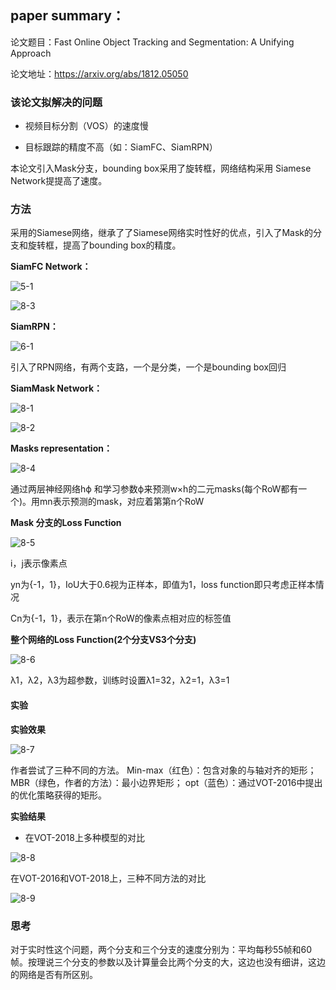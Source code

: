 ## paper summary：

论文题目：Fast Online Object Tracking and Segmentation: A Unifying Approach

论文地址：https://arxiv.org/abs/1812.05050 

### 该论文拟解决的问题

- 视频目标分割（VOS）的速度慢

- 目标跟踪的精度不高（如：SiamFC、SiamRPN）

本论文引入Mask分支，bounding box采用了旋转框，网络结构采用 Siamese Network提提高了速度。

### 方法

采用的Siamese网络，继承了了Siamese网络实时性好的优点，引入了Mask的分支和旋转框，提高了bounding box的精度。

**SiamFC Network：**

![5-1](F:\新建文件夹\jiangyi\桌面\GitHub&论文\论文\8SiameseMask\5-1.jpg)

![8-3](F:\新建文件夹\jiangyi\桌面\GitHub&论文\论文\8SiameseMask\8-3.png)

**SiamRPN：**

![6-1](F:\新建文件夹\jiangyi\桌面\GitHub&论文\论文\8SiameseMask\6-1.png)

引入了RPN网络，有两个支路，一个是分类，一个是bounding box回归

**SiamMask Network：**

![8-1](F:\新建文件夹\jiangyi\桌面\GitHub&论文\论文\8SiameseMask\8-1.png)

![8-2](F:\新建文件夹\jiangyi\桌面\GitHub&论文\论文\8SiameseMask\8-2.png)

**Masks representation：**

![8-4](F:\新建文件夹\jiangyi\桌面\GitHub&论文\论文\8SiameseMask\8-4.png)

通过两层神经网络hϕ 和学习参数ϕ来预测w×h的二元masks(每个RoW都有一个)。用mn表示预测的mask，对应着第第n个RoW

**Mask 分支的Loss Function**

![8-5](F:\新建文件夹\jiangyi\桌面\GitHub&论文\论文\8SiameseMask\8-5.png)

i，j表示像素点

yn为{-1，1}，IoU大于0.6视为正样本，即值为1，loss function即只考虑正样本情况

Cn为{-1，1}，表示在第n个RoW的像素点相对应的标签值

**整个网络的Loss Function(2个分支VS3个分支)**

![8-6](F:\新建文件夹\jiangyi\桌面\GitHub&论文\论文\8SiameseMask\8-6.png)

λ1，λ2，λ3为超参数，训练时设置λ1=32，λ2=1，λ3=1

#### **实验**

**实验效果**

![8-7](F:\新建文件夹\jiangyi\桌面\GitHub&论文\论文\8SiameseMask\8-7.png)

作者尝试了三种不同的方法。 Min-max（红色）：包含对象的与轴对齐的矩形； MBR（绿色，作者的方法）：最小边界矩形； opt（蓝色）：通过VOT-2016中提出的优化策略获得的矩形。

**实验结果**

- 在VOT-2018上多种模型的对比

![8-8](F:\新建文件夹\jiangyi\桌面\GitHub&论文\论文\8SiameseMask\8-8.png)

  在VOT-2016和VOT-2018上，三种不同方法的对比

![8-9](F:\新建文件夹\jiangyi\桌面\GitHub&论文\论文\8SiameseMask\8-9.png)

### 思考

对于实时性这个问题，两个分支和三个分支的速度分别为：平均每秒55帧和60帧。按理说三个分支的参数以及计算量会比两个分支的大，这边也没有细讲，这边的网络是否有所区别。